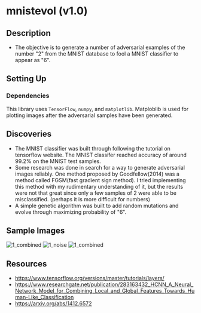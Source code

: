 
# mnistevol (v1.0)
## Description 
* The objective is to generate a number of adversarial examples of the number "2" from the MNIST database to fool a MNIST classifier to appear as "6".
  
## Setting Up

### Dependencies
This library uses `TensorFlow`, `numpy`, and `matplotlib`. Matploblib is used for plotting images after the adversarial samples have been generated.

##  Discoveries
* The MNIST classifier was built through following the tutorial on tensorflow website. The MNIST classifer reached accuracy of around 99.2% on the MNIST test samples.
* Some research was done in search for a way to generate adversarial images reliably. One method proposed by Goodfellow(2014) was a method called FGSM(fast gradient sign method). I tried implementing this method with my rudimentary understanding of it, but the results were not that great since only a few samples of 2 were able to be misclassified. (perhaps it is more difficult for numbers)
* A simple genetic algorithm was built to add random mutations and evolve through maximizing probability of "6".

## Sample Images
![1_combined](https://cloud.githubusercontent.com/assets/20020087/24436629/992dc85a-140a-11e7-9a04-649e8b6329a4.png)
![1_noise](https://cloud.githubusercontent.com/assets/20020087/24436630/9a07125e-140a-11e7-80d7-d343cf90045b.png)
![1_combined](https://cloud.githubusercontent.com/assets/20020087/24436635/9cc2c59c-140a-11e7-821b-839a4ff0d1d5.png)

## Resources
* https://www.tensorflow.org/versions/master/tutorials/layers/
* https://www.researchgate.net/publication/283163432_HCNN_A_Neural_Network_Model_for_Combining_Local_and_Global_Features_Towards_Human-Like_Classification
* https://arxiv.org/abs/1412.6572
